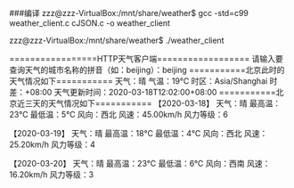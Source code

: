 
###编译
zzz@zzz-VirtualBox:/mnt/share/weather$ gcc -std=c99 weather_client.c cJSON.c -o weather_client

zzz@zzz-VirtualBox:/mnt/share/weather$ ./weather_client

=================HTTP天气客户端==================
请输入要查询天气的城市名称的拼音（如：beijing）：beijing
===========北京此时的天气情况如下===========
天气：晴
气温：19℃
时区：Asia/Shanghai
时差：+08:00
天气更新时间：2020-03-18T12:02:00+08:00
===========北京近三天的天气情况如下===========
【2020-03-18】
天气：晴
最高温：23℃
最低温：5℃
风向：西北
风速：45.00km/h
风力等级：6

【2020-03-19】
天气：晴
最高温：18℃
最低温：4℃
风向：西北
风速：25.20km/h
风力等级：4

【2020-03-20】
天气：晴
最高温：23℃
最低温：6℃
风向：西南
风速：16.20km/h
风力等级：3
